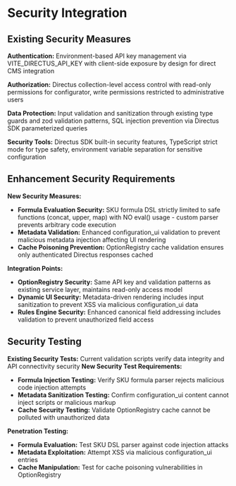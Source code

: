 # Security Integration

## Existing Security Measures

**Authentication:** Environment-based API key management via VITE_DIRECTUS_API_KEY with client-side exposure by design for direct CMS integration

**Authorization:** Directus collection-level access control with read-only permissions for configurator, write permissions restricted to administrative users

**Data Protection:** Input validation and sanitization through existing type guards and zod validation patterns, SQL injection prevention via Directus SDK parameterized queries

**Security Tools:** Directus SDK built-in security features, TypeScript strict mode for type safety, environment variable separation for sensitive configuration

## Enhancement Security Requirements

**New Security Measures:**
- **Formula Evaluation Security:** SKU formula DSL strictly limited to safe functions (concat, upper, map) with NO eval() usage - custom parser prevents arbitrary code execution
- **Metadata Validation:** Enhanced configuration_ui validation to prevent malicious metadata injection affecting UI rendering
- **Cache Poisoning Prevention:** OptionRegistry cache validation ensures only authenticated Directus responses cached

**Integration Points:**
- **OptionRegistry Security:** Same API key and validation patterns as existing service layer, maintains read-only access model
- **Dynamic UI Security:** Metadata-driven rendering includes input sanitization to prevent XSS via malicious configuration_ui data
- **Rules Engine Security:** Enhanced canonical field addressing includes validation to prevent unauthorized field access

## Security Testing

**Existing Security Tests:** Current validation scripts verify data integrity and API connectivity security
**New Security Test Requirements:**
- **Formula Injection Testing:** Verify SKU formula parser rejects malicious code injection attempts
- **Metadata Sanitization Testing:** Confirm configuration_ui content cannot inject scripts or malicious markup
- **Cache Security Testing:** Validate OptionRegistry cache cannot be polluted with unauthorized data

**Penetration Testing:**
- **Formula Evaluation:** Test SKU DSL parser against code injection attacks
- **Metadata Exploitation:** Attempt XSS via malicious configuration_ui entries
- **Cache Manipulation:** Test for cache poisoning vulnerabilities in OptionRegistry
